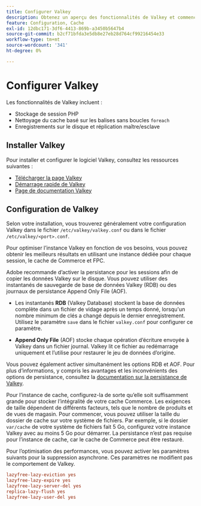 ```yaml
---
title: Configurer Valkey
description: Obtenez un aperçu des fonctionnalités de Valkey et commencez votre configuration de Valkey.
feature: Configuration, Cache
exl-id: 12dbc171-3df6-4413-869b-a3450b5647b4
source-git-commit: b2cf71bfda3e5db8e27eb28d764cf99216454e33
workflow-type: tm+mt
source-wordcount: '341'
ht-degree: 0%

---
```


# Configurer Valkey

Les fonctionnalités de Valkey incluent :

- Stockage de session PHP
- Nettoyage du cache basé sur les balises sans boucles `foreach`
- Enregistrements sur le disque et réplication maître/esclave

## Installer Valkey

Pour installer et configurer le logiciel Valkey, consultez les ressources suivantes :

- [Télécharger la page Valkey](https://valkey.io/download/)
- [Démarrage rapide de Valkey](https://valkey.io/topics/quickstart/)
- [Page de documentation Valkey](https://valkey.io/docs)

## Configuration de Valkey

Selon votre installation, vous trouverez généralement votre configuration Valkey dans le fichier `/etc/valkey/valkey.conf` ou dans le fichier `/etc/valkey/<port>.conf`.

Pour optimiser l’instance Valkey en fonction de vos besoins, vous pouvez obtenir les meilleurs résultats en utilisant une instance dédiée pour chaque session, le cache de Commerce et FPC.

Adobe recommande d’activer la persistance pour les sessions afin de copier les données Valkey sur le disque. Vous pouvez utiliser des instantanés de sauvegarde de base de données Valkey (RDB) ou des journaux de persistance Append Only File (AOF).

- Les instantanés **RDB** (Valkey Database) stockent la base de données complète dans un fichier de vidage après un temps donné, lorsqu&#39;un nombre minimum de clés a changé depuis le dernier enregistrement. Utilisez le paramètre `save` dans le fichier `valkey.conf` pour configurer ce paramètre.

- **Append Only File** (AOF) stocke chaque opération d’écriture envoyée à Valkey dans un fichier journal. Valkey lit ce fichier au redémarrage uniquement et l’utilise pour restaurer le jeu de données d’origine.

Vous pouvez également activer simultanément les options RDB et AOF. Pour plus d’informations, y compris les avantages et les inconvénients des options de persistance, consultez la [documentation sur la persistance de Valkey](https://valkey.io/topics/persistence/).

Pour l’instance de cache, configurez-la de sorte qu’elle soit suffisamment grande pour stocker l’intégralité de votre cache Commerce. Les exigences de taille dépendent de différents facteurs, tels que le nombre de produits et de vues de magasin. Pour commencer, vous pouvez utiliser la taille du dossier de cache sur votre système de fichiers. Par exemple, si le dossier `var/cache` de votre système de fichiers fait 5 Go, configurez votre instance Valkey avec au moins 5 Go pour démarrer. La persistance n’est pas requise pour l’instance de cache, car le cache de Commerce peut être restauré.

Pour l’optimisation des performances, vous pouvez activer les paramètres suivants pour la suppression asynchrone. Ces paramètres ne modifient pas le comportement de Valkey.

```ini
lazyfree-lazy-eviction yes
lazyfree-lazy-expire yes
lazyfree-lazy-server-del yes
replica-lazy-flush yes
lazyfree-lazy-user-del yes
```
